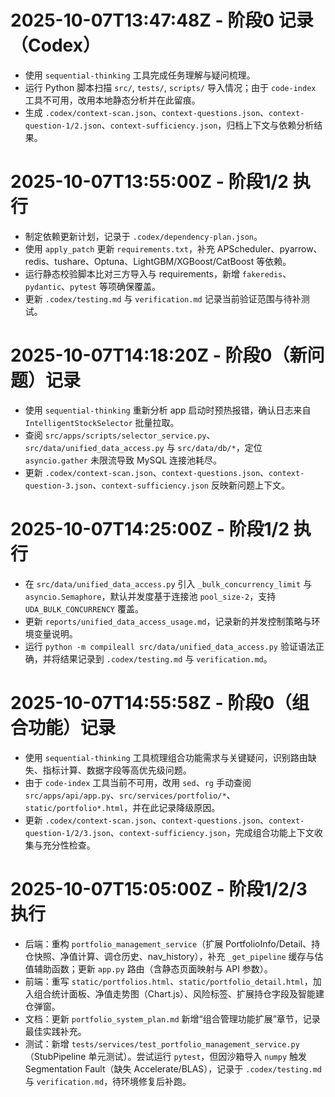 # 2025-10-07T13:47:48Z - 阶段0 记录（Codex）
- 使用 `sequential-thinking` 工具完成任务理解与疑问梳理。
- 运行 Python 脚本扫描 `src/`, `tests/`, `scripts/` 导入情况；由于 `code-index` 工具不可用，改用本地静态分析并在此留痕。
- 生成 `.codex/context-scan.json`、`context-questions.json`、`context-question-1/2.json`、`context-sufficiency.json`，归档上下文与依赖分析结果。

# 2025-10-07T13:55:00Z - 阶段1/2 执行
- 制定依赖更新计划，记录于 `.codex/dependency-plan.json`。
- 使用 `apply_patch` 更新 `requirements.txt`，补充 APScheduler、pyarrow、redis、tushare、Optuna、LightGBM/XGBoost/CatBoost 等依赖。
- 运行静态校验脚本比对三方导入与 requirements，新增 `fakeredis`、`pydantic`、`pytest` 等项确保覆盖。
- 更新 `.codex/testing.md` 与 `verification.md` 记录当前验证范围与待补测试。

# 2025-10-07T14:18:20Z - 阶段0（新问题）记录
- 使用 `sequential-thinking` 重新分析 app 启动时预热报错，确认日志来自 `IntelligentStockSelector` 批量拉取。
- 查阅 `src/apps/scripts/selector_service.py`、`src/data/unified_data_access.py` 与 `src/data/db/*`，定位 `asyncio.gather` 未限流导致 MySQL 连接池耗尽。
- 更新 `.codex/context-scan.json`、`context-questions.json`、`context-question-3.json`、`context-sufficiency.json` 反映新问题上下文。

# 2025-10-07T14:25:00Z - 阶段1/2 执行
- 在 `src/data/unified_data_access.py` 引入 `_bulk_concurrency_limit` 与 `asyncio.Semaphore`，默认并发度基于连接池 `pool_size-2`，支持 `UDA_BULK_CONCURRENCY` 覆盖。
- 更新 `reports/unified_data_access_usage.md`，记录新的并发控制策略与环境变量说明。
- 运行 `python -m compileall src/data/unified_data_access.py` 验证语法正确，并将结果记录到 `.codex/testing.md` 与 `verification.md`。

# 2025-10-07T14:55:58Z - 阶段0（组合功能）记录
- 使用 `sequential-thinking` 工具梳理组合功能需求与关键疑问，识别路由缺失、指标计算、数据字段等高优先级问题。
- 由于 `code-index` 工具当前不可用，改用 `sed`、`rg` 手动查阅 `src/apps/api/app.py`、`src/services/portfolio/*`、`static/portfolio*.html`，并在此记录降级原因。
- 更新 `.codex/context-scan.json`、`context-questions.json`、`context-question-1/2/3.json`、`context-sufficiency.json`，完成组合功能上下文收集与充分性检查。

# 2025-10-07T15:05:00Z - 阶段1/2/3 执行
- 后端：重构 `portfolio_management_service`（扩展 PortfolioInfo/Detail、持仓快照、净值计算、调仓历史、nav_history），补充 `_get_pipeline` 缓存与估值辅助函数；更新 `app.py` 路由（含静态页面映射与 API 参数）。
- 前端：重写 `static/portfolios.html`、`static/portfolio_detail.html`，加入组合统计面板、净值走势图（Chart.js）、风险标签、扩展持仓字段及智能建仓弹窗。
- 文档：更新 `portfolio_system_plan.md` 新增“组合管理功能扩展”章节，记录最佳实践补充。
- 测试：新增 `tests/services/test_portfolio_management_service.py`（StubPipeline 单元测试）。尝试运行 `pytest`，但因沙箱导入 `numpy` 触发 Segmentation Fault（缺失 Accelerate/BLAS），记录于 `.codex/testing.md` 与 `verification.md`，待环境修复后补跑。

